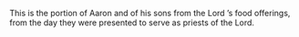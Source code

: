 This is the portion of Aaron and of his sons from the Lord ’s food offerings, from the day they were presented to serve as priests of the Lord.
